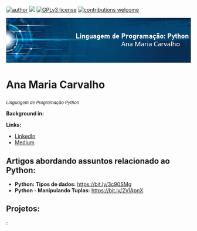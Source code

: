 [![author](https://img.shields.io/badge/author-AnaMariaCarvalho-red.svg)](https://www.linkedin.com/in/carvalhoanamaria/) [![](https://img.shields.io/badge/python-3.7+-blue.svg)](https://www.python.org/downloads/release/python-365/) [![GPLv3 license](https://img.shields.io/badge/License-GPLv3-blue.svg)](http://perso.crans.org/besson/LICENSE.html) [![contributions welcome](https://img.shields.io/badge/contributions-welcome-brightgreen.svg?style=flat)](https://github.com/carvalhoanamaria)

<p align="center">
  <img src="banne.png" >
</p>


# Ana Maria Carvalho
<sub>*Linguagem de Programação Python*</sub>


**Background in:** 

**Links:**
* [LinkedIn](https://www.linkedin.com/in/carvalhoanamaria/)
* [Medium](https://medium.com/@anamariasous_)

## Artigos abordando assuntos relacionado ao Python:
* **Python: Tipos de dados:** https://bit.ly/3c90SMg
* **Python - Manipulando Tuplas:** https://bit.ly/2VlApnX
## Projetos:
:
